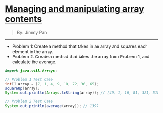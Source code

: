 # [Managing and manipulating array contents](../)

> By: Jimmy Pan

<hr>

- Problem 1: Create a method that takes in an array and squares each element in the array.
- Problem 2: Create a method that takes the array from Problem 1, and calculate the average.

```java
import java.util.Arrays;
```
```java
// Problem 1 Test Case
int[] array = {7, 1, 4, 9, 18, 72, 36, 65};
squareUp(array);
System.out.println(Arrays.toString(array)); // [49, 1, 16, 81, 324, 5184, 1296, 4225]

// Problem 2 Test Case
System.out.println(average(array)); // 1397
```